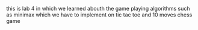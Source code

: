 this is lab 4 in which we learned abouth the game playing algorithms such as minimax which we have to implement on tic tac toe and 10 moves chess game 
